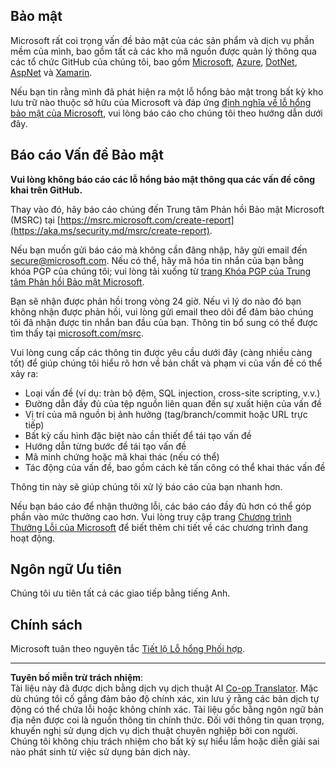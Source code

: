 <!--
CO_OP_TRANSLATOR_METADATA:
{
  "original_hash": "6219479cf6fbf12caea739ca4564ca3f",
  "translation_date": "2025-10-20T00:29:29+00:00",
  "source_file": "SECURITY.md",
  "language_code": "vi"
}
-->
## Bảo mật

Microsoft rất coi trọng vấn đề bảo mật của các sản phẩm và dịch vụ phần mềm của mình, bao gồm tất cả các kho mã nguồn được quản lý thông qua các tổ chức GitHub của chúng tôi, bao gồm [Microsoft](https://github.com/Microsoft), [Azure](https://github.com/Azure), [DotNet](https://github.com/dotnet), [AspNet](https://github.com/aspnet) và [Xamarin](https://github.com/xamarin).

Nếu bạn tin rằng mình đã phát hiện ra một lỗ hổng bảo mật trong bất kỳ kho lưu trữ nào thuộc sở hữu của Microsoft và đáp ứng [định nghĩa về lỗ hổng bảo mật của Microsoft](https://aka.ms/security.md/definition), vui lòng báo cáo cho chúng tôi theo hướng dẫn dưới đây.

## Báo cáo Vấn đề Bảo mật

**Vui lòng không báo cáo các lỗ hổng bảo mật thông qua các vấn đề công khai trên GitHub.**

Thay vào đó, hãy báo cáo chúng đến Trung tâm Phản hồi Bảo mật Microsoft (MSRC) tại [https://msrc.microsoft.com/create-report](https://aka.ms/security.md/msrc/create-report).

Nếu bạn muốn gửi báo cáo mà không cần đăng nhập, hãy gửi email đến [secure@microsoft.com](mailto:secure@microsoft.com). Nếu có thể, hãy mã hóa tin nhắn của bạn bằng khóa PGP của chúng tôi; vui lòng tải xuống từ [trang Khóa PGP của Trung tâm Phản hồi Bảo mật Microsoft](https://aka.ms/security.md/msrc/pgp).

Bạn sẽ nhận được phản hồi trong vòng 24 giờ. Nếu vì lý do nào đó bạn không nhận được phản hồi, vui lòng gửi email theo dõi để đảm bảo chúng tôi đã nhận được tin nhắn ban đầu của bạn. Thông tin bổ sung có thể được tìm thấy tại [microsoft.com/msrc](https://www.microsoft.com/msrc).

Vui lòng cung cấp các thông tin được yêu cầu dưới đây (càng nhiều càng tốt) để giúp chúng tôi hiểu rõ hơn về bản chất và phạm vi của vấn đề có thể xảy ra:

* Loại vấn đề (ví dụ: tràn bộ đệm, SQL injection, cross-site scripting, v.v.)
* Đường dẫn đầy đủ của tệp nguồn liên quan đến sự xuất hiện của vấn đề
* Vị trí của mã nguồn bị ảnh hưởng (tag/branch/commit hoặc URL trực tiếp)
* Bất kỳ cấu hình đặc biệt nào cần thiết để tái tạo vấn đề
* Hướng dẫn từng bước để tái tạo vấn đề
* Mã minh chứng hoặc mã khai thác (nếu có thể)
* Tác động của vấn đề, bao gồm cách kẻ tấn công có thể khai thác vấn đề

Thông tin này sẽ giúp chúng tôi xử lý báo cáo của bạn nhanh hơn.

Nếu bạn báo cáo để nhận thưởng lỗi, các báo cáo đầy đủ hơn có thể góp phần vào mức thưởng cao hơn. Vui lòng truy cập trang [Chương trình Thưởng Lỗi của Microsoft](https://aka.ms/security.md/msrc/bounty) để biết thêm chi tiết về các chương trình đang hoạt động.

## Ngôn ngữ Ưu tiên

Chúng tôi ưu tiên tất cả các giao tiếp bằng tiếng Anh.

## Chính sách

Microsoft tuân theo nguyên tắc [Tiết lộ Lỗ hổng Phối hợp](https://aka.ms/security.md/cvd).

---

**Tuyên bố miễn trừ trách nhiệm**:  
Tài liệu này đã được dịch bằng dịch vụ dịch thuật AI [Co-op Translator](https://github.com/Azure/co-op-translator). Mặc dù chúng tôi cố gắng đảm bảo độ chính xác, xin lưu ý rằng các bản dịch tự động có thể chứa lỗi hoặc không chính xác. Tài liệu gốc bằng ngôn ngữ bản địa nên được coi là nguồn thông tin chính thức. Đối với thông tin quan trọng, khuyến nghị sử dụng dịch vụ dịch thuật chuyên nghiệp bởi con người. Chúng tôi không chịu trách nhiệm cho bất kỳ sự hiểu lầm hoặc diễn giải sai nào phát sinh từ việc sử dụng bản dịch này.